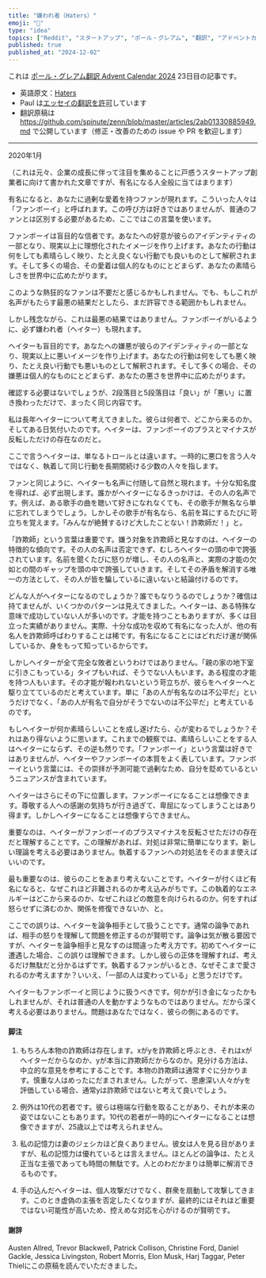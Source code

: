 ```yaml
---
title: "嫌われ者（Haters）"
emoji: "👿"
type: "idea"
topics: ["Reddit", "スタートアップ", "ポール・グレアム", "翻訳", "アドベントカレンダー"]
published: true
published_at: "2024-12-02"
---
```


これは [ポール・グレアム翻訳 Advent Calendar 2024](https://adventar.org/calendars/10831) 23日目の記事です。

- 英語原文：[Haters](https://paulgraham.com/fh.html)
- Paul は[エッセイの翻訳を許可](https://paulgraham.com/gfaq.html)しています
- 翻訳原稿は https://github.com/spinute/zenn/blob/master/articles/2ab01330885949.md で公開しています（修正・改善のための issue や PR を歓迎します）

----

2020年1月

（これは元々、企業の成長に伴って注目を集めることに戸惑うスタートアップ創業者に向けて書かれた文章ですが、有名になる人全般に当てはまります）

有名になると、あなたに過剰な愛着を持つファンが現れます。こういった人々は「ファンボーイ」と呼ばれます。この呼び方は好きではありませんが、普通のファンとは区別する必要があるため、ここではこの言葉を使います。

ファンボーイは盲目的な信者です。あなたへの好意が彼らのアイデンティティの一部となり、現実以上に理想化されたイメージを作り上げます。あなたの行動は何をしても素晴らしく映り、たとえ良くない行動でも良いものとして解釈されます。そして多くの場合、その愛着は個人的なものにとどまらず、あなたの素晴らしさを世界中に広めたがります。

このような熱狂的なファンは不要だと感じるかもしれません。でも、もしこれが名声がもたらす最悪の結果だとしたら、まだ許容できる範囲かもしれません。

しかし残念ながら、これは最悪の結果ではありません。ファンボーイがいるように、必ず嫌われ者（ヘイター）も現れます。

ヘイターも盲目的です。あなたへの嫌悪が彼らのアイデンティティの一部となり、現実以上に悪いイメージを作り上げます。あなたの行動は何をしても悪く映り、たとえ良い行動でも悪いものとして解釈されます。そして多くの場合、その嫌悪は個人的なものにとどまらず、あなたの悪さを世界中に広めたがります。

確認する必要はないでしょうが、2段落目と5段落目は「良い」が「悪い」に置き換わっただけで、まったく同じ内容です。

私は長年ヘイターについて考えてきました。彼らは何者で、どこから来るのか。そしてある日気付いたのです。ヘイターは、ファンボーイのプラスとマイナスが反転しただけの存在なのだと。

ここで言うヘイターは、単なるトロールとは違います。一時的に悪口を言う人々ではなく、執着して同じ行動を長期間続ける少数の人々を指します。

ファンと同じように、ヘイターも名声に付随して自然と現れます。十分な知名度を得れば、必ず出現します。誰かがヘイターになるきっかけは、その人の名声です。例えば、ある歌手の曲を聴いて好きになれなくても、その歌手が無名なら単に忘れてしまうでしょう。しかしその歌手が有名なら、名前を耳にするたびに苛立ちを覚えます。「みんなが絶賛するけど大したことない！詐欺師だ！」と。

「詐欺師」という言葉は重要です。嫌う対象を詐欺師と見なすのは、ヘイターの特徴的な傾向です。その人の名声は否定できず、むしろヘイターの頭の中で誇張されています。名前を聞くたびに怒りが増し、その人の名声と、実際の才能の欠如との間のギャップを頭の中で誇張していきます。そしてその矛盾を解消する唯一の方法として、その人が皆を騙しているに違いないと結論付けるのです。

どんな人がヘイターになるのでしょうか？誰でもなりうるのでしょうか？確信は持てませんが、いくつかのパターンは見えてきました。ヘイターは、ある特殊な意味で成功していない人が多いのです。才能を持つこともありますが、多くは目立った実績がありません。実際、十分な成功を収めて有名になった人が、他の有名人を詐欺師呼ばわりすることは稀です。有名になることにはどれだけ運が関係しているか、身をもって知っているからです。

しかしヘイターが全て完全な敗者というわけではありません。「親の家の地下室に引きこもっている」タイプもいれば、そうでない人もいます。ある程度の才能を持つ人もいます。その才能が報われないという苛立ちが、彼らをヘイターへと駆り立てているのだと考えています。単に「あの人が有名なのは不公平だ」というだけでなく、「あの人が有名で自分がそうでないのは不公平だ」と考えているのです。

もしヘイターが何か素晴らしいことを成し遂げたら、心が変わるでしょうか？それはあり得ないように思います。これまでの観察では、素晴らしいことをする人はヘイターにならず、その逆も然りです。「ファンボーイ」という言葉は好きではありませんが、ヘイターやファンボーイの本質をよく表しています。ファンボーイという言葉には、その崇拝が予測可能で過剰なため、自分を貶めているというニュアンスが含まれています。

ヘイターはさらにその下に位置します。ファンボーイになることは想像できます。尊敬する人への感謝の気持ちが行き過ぎて、卑屈になってしまうことはあり得ます。しかしヘイターになることは想像すらできません。

重要なのは、ヘイターがファンボーイのプラスマイナスを反転させただけの存在だと理解することです。この理解があれば、対処は非常に簡単になります。新しい理論を考える必要はありません。執着するファンへの対処法をそのまま使えばいいのです。

最も重要なのは、彼らのことをあまり考えないことです。ヘイターが付くほど有名になると、なぜこれほど非難されるのか考え込みがちです。この執着的なエネルギーはどこから来るのか、なぜこれほどの敵意を向けられるのか。何をすれば怒らせずに済むのか、関係を修復できないか、と。

ここでの誤りは、ヘイターを論争相手として扱うことです。通常の論争であれば、相手の怒りを理解して問題を修正するのが賢明です。論争は気が散る要因ですが、ヘイターを論争相手と見なすのは間違った考え方です。初めてヘイターに遭遇した場合、この誤りは理解できます。しかし彼らの正体を理解すれば、考えるだけ無駄だと分かるはずです。執着するファンがいるとき、なぜそこまで愛されるのか考えますか？いいえ、「一部の人は変わっている」と思うだけです。

ヘイターもファンボーイと同じように扱うべきです。何かが引き金になったかもしれませんが、それは普通の人を動かすようなものではありません。だから深く考える必要はありません。問題はあなたではなく、彼らの側にあるのです。

#### 脚注

1. もちろん本物の詐欺師は存在します。xがyを詐欺師と呼ぶとき、それはxがヘイターだからなのか、yが本当に詐欺師だからなのか。見分ける方法は、中立的な意見を参考にすることです。本物の詐欺師は通常すぐに分かります。慎重な人はめったにだまされません。したがって、思慮深い人々がyを評価している場合、通常yは詐欺師ではないと考えて良いでしょう。

2. 例外は10代の若者です。彼らは極端な行動を取ることがあり、それが本来の姿ではないこともあります。10代の若者が一時的にヘイターになることは想像できますが、25歳以上では考えられません。

3. 私の記憶力は妻のジェシカほど良くありません。彼女は人を見る目がありますが、私の記憶力は優れているとは言えません。ほとんどの論争は、たとえ正当な主張であっても時間の無駄です。人とのわだかまりは簡単に解消できるものです。

4. 手の込んだヘイターは、個人攻撃だけでなく、群衆を扇動して攻撃してきます。このとき虚偽の主張を否定したくなりますが、最終的にはそれほど重要ではない可能性が高いため、控えめな対応を心がけるのが賢明です。

#### 謝辞

Austen Allred, Trevor Blackwell, Patrick Collison, Christine Ford, Daniel Gackle, Jessica Livingston, Robert Morris, Elon Musk, Harj Taggar, Peter Thielにこの原稿を読んでいただきました。
